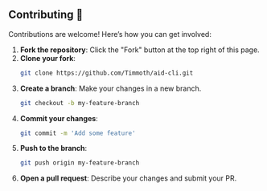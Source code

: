 ## Contributing 🙏

Contributions are welcome! Here’s how you can get involved:

1. **Fork the repository**: Click the "Fork" button at the top right of this page.
2. **Clone your fork**:
   ```bash
   git clone https://github.com/Timmoth/aid-cli.git
   ```
3. **Create a branch**: Make your changes in a new branch.
   ```bash
   git checkout -b my-feature-branch
   ```
4. **Commit your changes**:
   ```bash
   git commit -m 'Add some feature'
   ```
5. **Push to the branch**:
   ```bash
   git push origin my-feature-branch
   ```
6. **Open a pull request**: Describe your changes and submit your PR.
